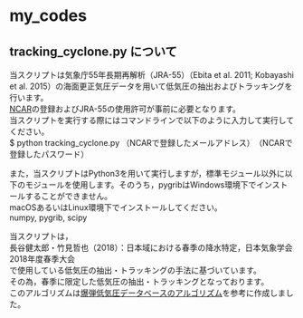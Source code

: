 # my_codes

## tracking_cyclone.py について
当スクリプトは気象庁55年長期再解析（JRA-55）（Ebita et al. 2011; Kobayashi et al. 2015）の海面更正気圧データを用いて低気圧の抽出およびトラッキングを行います。  
[NCAR](https://rda.ucar.edu/)の登録およびJRA-55の使用許可が事前に必要となります。  
当スクリプトを実行する際にはコマンドラインで以下のように入力して実行してください。  
$ python tracking_cyclone.py （NCARで登録したメールアドレス）　（NCARで登録したパスワード）  

また，当スクリプトはPython3を用いて実行しますが，標準モジュール以外に以下のモジュールを使用します。そのうち，pygribはWindows環境下でインストールすることができません。  
macOSあるいはLinux環境下でインストールしてください。  
numpy, pygrib, scipy

当スクリプトは，  
長谷健太郎・竹見哲也（2018）：日本域における春季の降水特定，日本気象学会2018年度春季大会  
で使用している低気圧の抽出・トラッキングの手法に基づいています。  
その為，春季に限定した低気圧の抽出・トラッキングとなっております。  
このアルゴリズムは[爆弾低気圧データベースのアルゴリズム](http://fujin.geo.kyushu-u.ac.jp/meteorol_bomb/algorithm/index.php)を参考に作成しました。  
